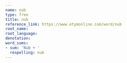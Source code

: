 ```yaml
---
name: nub
type: free
title: nub
reference_link: https://www.etymonline.com/word/nub
root_name: 
root_language: 
denotation: 
word_sums:
- sum: 'Nub + '
  respelling: nub
---
```

